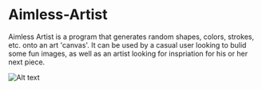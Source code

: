 # Aimless-Artist

Aimless Artist is a program that generates random shapes, colors, strokes, etc. onto an art 'canvas'. It can be used by a casual user looking to bulid some fun images, as well as an artist looking for inspriation for his or her next piece.

![Alt text](/Saved%Images/Aimless_Artist_Sketch.png?raw=true "Sketch Example")
